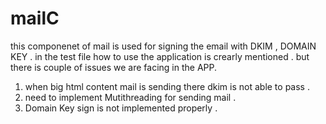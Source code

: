 # mailC

this componenet of mail is used for signing the email with DKIM , DOMAIN KEY .
in the test file how to use the application is crearly mentioned . but there is couple of issues we are facing in the APP.

1) when big html content mail is sending there dkim is not able to pass .<br />
2) need to implement Mutithreading for sending mail .<br />
3) Domain Key sign is not implemented properly .<br />
